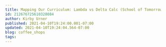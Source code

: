 ```yaml
---
title: Mapping Our Curriculum: Lambda vs Delta Calc (School of Tomorrow)
id: 212676725610328084
author: Kirby Urner
published: 2021-04-10T19:24:00.001-07:00
updated: 2021-04-10T19:24:04.564-07:00
blog: coffee_shops
tags: 
---
```


